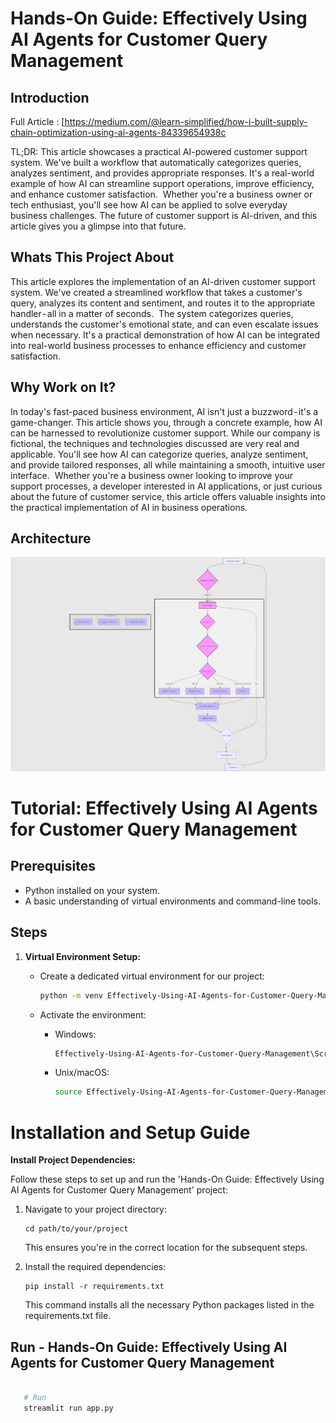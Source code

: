 # Hands-On Guide: Effectively Using AI Agents for Customer Query Management 

## Introduction

Full Article : [https://medium.com/@learn-simplified/how-i-built-supply-chain-optimization-using-ai-agents-84339654938c

TL;DR:
This article showcases a practical AI-powered customer support system. We've built a workflow that automatically categorizes queries, analyzes sentiment, and provides appropriate responses. It's a real-world example of how AI can streamline support operations, improve efficiency, and enhance customer satisfaction. 
Whether you're a business owner or tech enthusiast, you'll see how AI can be applied to solve everyday business challenges. The future of customer support is AI-driven, and this article gives you a glimpse into that future.


## Whats This Project About

This article explores the implementation of an AI-driven customer support system. We've created a streamlined workflow that takes a customer's query, analyzes its content and sentiment, and routes it to the appropriate handler - all in a matter of seconds. 
The system categorizes queries, understands the customer's emotional state, and can even escalate issues when necessary. It's a practical demonstration of how AI can be integrated into real-world business processes to enhance efficiency and customer satisfaction.

## Why Work on It?

In today's fast-paced business environment, AI isn't just a buzzword - it's a game-changer. This article shows you, through a concrete example, how AI can be harnessed to revolutionize customer support. While our company is fictional, the techniques and technologies discussed are very real and applicable. You'll see how AI can categorize queries, analyze sentiment, and provide tailored responses, all while maintaining a smooth, intuitive user interface. 
Whether you're a business owner looking to improve your support processes, a developer interested in AI applications, or just curious about the future of customer service, this article offers valuable insights into the practical implementation of AI in business operations.


## Architecture
![Design Diagram](design_docs/design.png)


# Tutorial: Effectively Using AI Agents for Customer Query Management 

## Prerequisites
- Python installed on your system.
- A basic understanding of virtual environments and command-line tools.

## Steps

1. **Virtual Environment Setup:**
   - Create a dedicated virtual environment for our project:
   
     ```bash
     python -m venv Effectively-Using-AI-Agents-for-Customer-Query-Management
     ```
   - Activate the environment:
   
     - Windows:
       ```bash
       Effectively-Using-AI-Agents-for-Customer-Query-Management\Scripts\activate
       ```
     - Unix/macOS:
       ```bash
       source Effectively-Using-AI-Agents-for-Customer-Query-Management/bin/activate
       ```
   
# Installation and Setup Guide

**Install Project Dependencies:**

Follow these steps to set up and run the 'Hands-On Guide: Effectively Using AI Agents for Customer Query Management' project:

1. Navigate to your project directory:
   ```
   cd path/to/your/project
   ```
   This ensures you're in the correct location for the subsequent steps.

2. Install the required dependencies:
   ```
   pip install -r requirements.txt
   ```
   This command installs all the necessary Python packages listed in the requirements.txt file.


## Run - Hands-On Guide: Effectively Using AI Agents for Customer Query Management

   ```bash 
     
      # Run 
      streamlit run app.py
      
   ```








